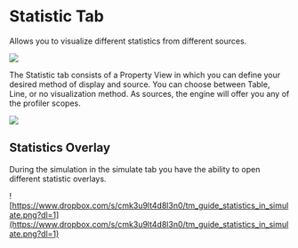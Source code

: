 # Statistic Tab

Allows you to visualize different statistics from different sources. 

![](https://paper-attachments.dropbox.com/s_5086E710AFB88B222C81207791AF7092731DB9D2900AFABEA044A0AC0B80DFFB_1625603204224_image.png)


The Statistic tab consists of a Property View in which you can define your desired method of display and source. You can choose between Table, Line, or no visualization method. As sources, the engine will offer you any of the profiler scopes.

![](https://paper-attachments.dropbox.com/s_5086E710AFB88B222C81207791AF7092731DB9D2900AFABEA044A0AC0B80DFFB_1625604230068_image.png)

## Statistics Overlay

During the simulation in the simulate tab you have the ability to open different statistic overlays.

![https://www.dropbox.com/s/cmk3u9lt4d8l3n0/tm_guide_statistics_in_simulate.png?dl=1](https://www.dropbox.com/s/cmk3u9lt4d8l3n0/tm_guide_statistics_in_simulate.png?dl=1)

